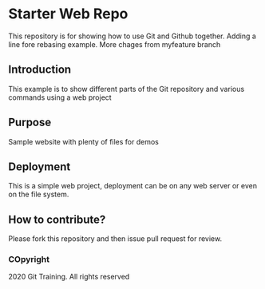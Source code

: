 # Starter Web Repo

This repository is for showing how to use Git and Github together. Adding a line fore rebasing example.
More chages from myfeature branch

## Introduction

This example is to show different parts of the Git repository and various commands using a web project

## Purpose

Sample website with plenty of files for demos

## Deployment

This is a simple web project, deployment can be on any web server or even on the file system.

## How to contribute?
Please fork this repository and then issue pull request for review.

### COpyright
2020 Git Training. All rights reserved